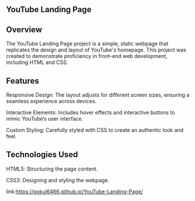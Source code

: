 ## YouTube Landing Page
## Overview
The YouTube Landing Page project is a simple, static webpage that replicates the design and layout of YouTube's homepage. This project was created to demonstrate proficiency in front-end web development, including HTML and CSS.

## Features
Responsive Design: The layout adjusts for different screen sizes, ensuring a seamless experience across devices.

Interactive Elements: Includes hover effects and interactive buttons to mimic YouTube’s user interface.

Custom Styling: Carefully styled with CSS to create an authentic look and feel.

## Technologies Used

HTML5: Structuring the page content.

CSS3: Designing and styling the webpage.


link:https://gokul6466.github.io/YouTube-Landing-Page/
